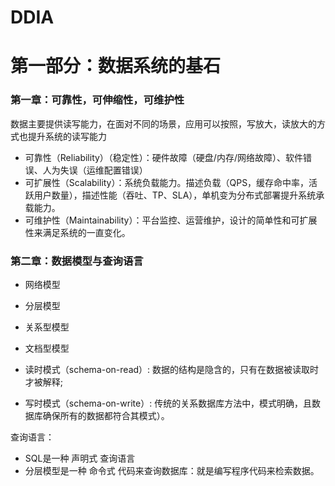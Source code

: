 # DDIA

# 第一部分：数据系统的基石

### 第一章：可靠性，可伸缩性，可维护性

数据主要提供读写能力，在面对不同的场景，应用可以按照，写放大，读放大的方式也提升系统的读写能力

* 可靠性（Reliability）（稳定性）：硬件故障（硬盘/内存/网络故障）、软件错误、人为失误（运维配置错误）
* 可扩展性（Scalability）：系统负载能力。描述负载（QPS，缓存命中率，活跃用户数量），描述性能（吞吐、TP、SLA），单机变为分布式部署提升系统承载能力。
* 可维护性（Maintainability）：平台监控、运营维护，设计的简单性和可扩展性来满足系统的一直变化。


### 第二章：数据模型与查询语言

* 网络模型
* 分层模型
* 关系型模型
* 文档型模型

* 读时模式（schema-on-read）: 数据的结构是隐含的，只有在数据被读取时才被解释;
* 写时模式（schema-on-write）: 传统的关系数据库方法中，模式明确，且数据库确保所有的数据都符合其模式）。

查询语言：
* SQL是一种 声明式 查询语言
* 分层模型是一种 命令式 代码来查询数据库：就是编写程序代码来检索数据。

